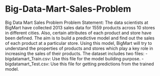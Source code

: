 # Big-Data-Mart-Sales-Problem
Big Data Mart Sales Problem Problem Statement: The data scientists at BigMart have collected 2013 sales data for 1559 products across 10 stores in different cities. Also, certain attributes of each product and store have been defined. The aim is to build a predictive model and find out the sales of each product at a particular store.  Using this model, BigMart will try to understand the properties of products and stores which play a key role in increasing the sales of their products.  The dataset includes two files:  - bigdatamart_Train.csv: Use this file for the model building purpose.   - bigdatamart_Test.csv: Use this file for getting predictions from the trained model. 
